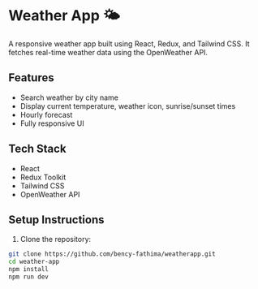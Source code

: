 # Weather App 🌤️

A responsive weather app built using React, Redux, and Tailwind CSS. It fetches real-time weather data using the OpenWeather API.

## Features
- Search weather by city name
- Display current temperature, weather icon, sunrise/sunset times
- Hourly forecast
- Fully responsive UI

## Tech Stack
- React
- Redux Toolkit
- Tailwind CSS
- OpenWeather API

## Setup Instructions

1. Clone the repository:
```bash
git clone https://github.com/bency-fathima/weatherapp.git
cd weather-app
npm install
npm run dev

